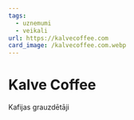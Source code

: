 ```yaml
---
tags:
  - uznemumi
  - veikali
url: https://kalvecoffee.com
card_image: /kalvecoffee.com.webp
---
```


# Kalve Coffee

Kafijas grauzdētāji
